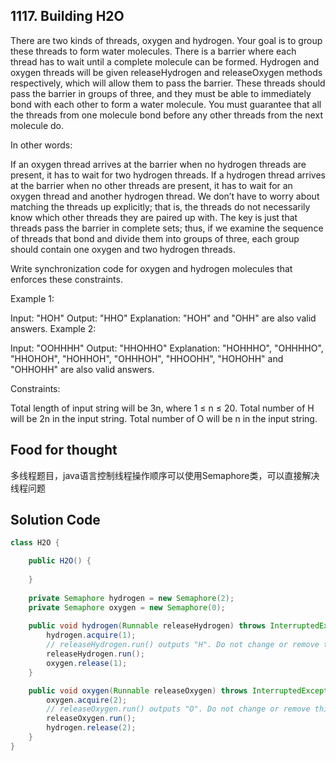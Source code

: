 ## 1117. Building H2O
There are two kinds of threads, oxygen and hydrogen. Your goal is to group these threads to form water molecules. There is a barrier where each thread has to wait until a complete molecule can be formed. Hydrogen and oxygen threads will be given releaseHydrogen and releaseOxygen methods respectively, which will allow them to pass the barrier. These threads should pass the barrier in groups of three, and they must be able to immediately bond with each other to form a water molecule. You must guarantee that all the threads from one molecule bond before any other threads from the next molecule do.

In other words:

If an oxygen thread arrives at the barrier when no hydrogen threads are present, it has to wait for two hydrogen threads.
If a hydrogen thread arrives at the barrier when no other threads are present, it has to wait for an oxygen thread and another hydrogen thread.
We don’t have to worry about matching the threads up explicitly; that is, the threads do not necessarily know which other threads they are paired up with. The key is just that threads pass the barrier in complete sets; thus, if we examine the sequence of threads that bond and divide them into groups of three, each group should contain one oxygen and two hydrogen threads.

Write synchronization code for oxygen and hydrogen molecules that enforces these constraints.

Example 1:

Input: "HOH"
Output: "HHO"
Explanation: "HOH" and "OHH" are also valid answers.
Example 2:

Input: "OOHHHH"
Output: "HHOHHO"
Explanation: "HOHHHO", "OHHHHO", "HHOHOH", "HOHHOH", "OHHHOH", "HHOOHH", "HOHOHH" and "OHHOHH" are also valid answers.
 

Constraints:

Total length of input string will be 3n, where 1 ≤ n ≤ 20.
Total number of H will be 2n in the input string.
Total number of O will be n in the input string.

## Food for thought
多线程题目，java语言控制线程操作顺序可以使用Semaphore类，可以直接解决线程问题

## Solution Code
```Java
class H2O {

    public H2O() {
        
    }
    
    private Semaphore hydrogen = new Semaphore(2);
    private Semaphore oxygen = new Semaphore(0);
    
    public void hydrogen(Runnable releaseHydrogen) throws InterruptedException {
		hydrogen.acquire(1);
        // releaseHydrogen.run() outputs "H". Do not change or remove this line.
        releaseHydrogen.run();
        oxygen.release(1);
    }

    public void oxygen(Runnable releaseOxygen) throws InterruptedException {
        oxygen.acquire(2);
        // releaseOxygen.run() outputs "O". Do not change or remove this line.
		releaseOxygen.run();
        hydrogen.release(2);
    }
}
```
